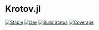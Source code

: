 # Krotov.jl

[![Stable](https://img.shields.io/badge/docs-stable-blue.svg)](https://goerz.github.io/Krotov.jl/stable)
[![Dev](https://img.shields.io/badge/docs-dev-blue.svg)](https://goerz.github.io/Krotov.jl/dev)
[![Build Status](https://github.com/goerz/Krotov.jl/workflows/CI/badge.svg)](https://github.com/goerz/Krotov.jl/actions)
[![Coverage](https://codecov.io/gh/goerz/Krotov.jl/branch/master/graph/badge.svg)](https://codecov.io/gh/goerz/Krotov.jl)
